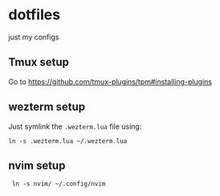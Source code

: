 # dotfiles
just my configs

## Tmux setup
Go to https://github.com/tmux-plugins/tpm#installing-plugins

## wezterm setup
Just symlink the `.wezterm.lua` file using:

```
ln -s .wezterm.lua ~/.wezterm.lua
```

## nvim setup

```
 ln -s nvim/ ~/.config/nvim
```
